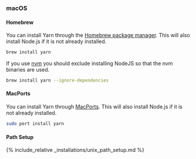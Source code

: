 ### macOS

#### Homebrew

You can install Yarn through the [Homebrew package manager](http://brew.sh/).
This will also install Node.js if it is not already installed.

```sh
brew install yarn
```

If you use [nvm](https://github.com/creationix/nvm) you should exclude installing NodeJS so that the nvm binaries are used.

```sh
brew install yarn --ignore-dependencies
```

#### MacPorts

You can install Yarn through [MacPorts](https://www.macports.org/).
This will also install Node.js if it is not already installed.

```sh
sudo port install yarn
```

#### Path Setup

{% include_relative _installations/unix_path_setup.md %}
